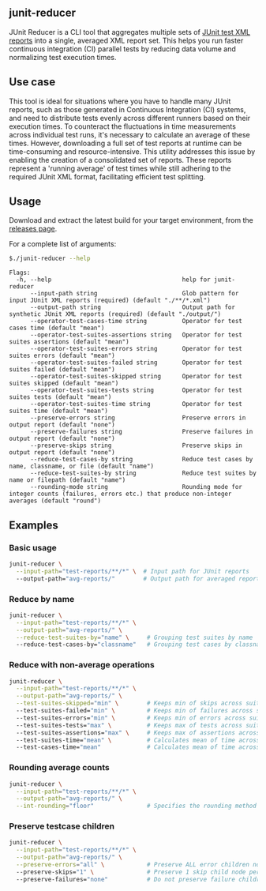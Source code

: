 ## junit-reducer

JUnit Reducer is a CLI tool that aggregates multiple sets of [JUnit test XML reports](https://www.ibm.com/docs/en/developer-for-zos/14.1?topic=formats-junit-xml-format) into a single, averaged XML report set. This helps you run faster continuous integration (CI) parallel tests by reducing data volume and normalizing test execution times.

## Use case

This tool is ideal for situations where you have to handle many JUnit reports, such as those generated in Continuous Integration (CI) systems, and need to distribute tests evenly across different runners based on their execution times. To counteract the fluctuations in time measurements across individual test runs, it's necessary to calculate an average of these times. However, downloading a full set of test reports at runtime can be time-consuming and resource-intensive. This utility addresses this issue by enabling the creation of a consolidated set of reports. These reports represent a 'running average' of test times while still adhering to the required JUnit XML format, facilitating efficient test splitting.

## Usage

Download and extract the latest build for your target environment, from the [releases page](https://github.com/willgeorgetaylor/junit-reducer/releases).

For a complete list of arguments:

```bash
$./junit-reducer --help
```

```
Flags:
  -h, --help                                     help for junit-reducer
      --input-path string                        Glob pattern for input JUnit XML reports (required) (default "./**/*.xml")
      --output-path string                       Output path for synthetic JUnit XML reports (required) (default "./output/")
      --operator-test-cases-time string          Operator for test cases time (default "mean")
      --operator-test-suites-assertions string   Operator for test suites assertions (default "mean")
      --operator-test-suites-errors string       Operator for test suites errors (default "mean")
      --operator-test-suites-failed string       Operator for test suites failed (default "mean")
      --operator-test-suites-skipped string      Operator for test suites skipped (default "mean")
      --operator-test-suites-tests string        Operator for test suites tests (default "mean")
      --operator-test-suites-time string         Operator for test suites time (default "mean")
      --preserve-errors string                   Preserve errors in output report (default "none")
      --preserve-failures string                 Preserve failures in output report (default "none")
      --preserve-skips string                    Preserve skips in output report (default "none")
      --reduce-test-cases-by string              Reduce test cases by name, classname, or file (default "name")
      --reduce-test-suites-by string             Reduce test suites by name or filepath (default "name")
      --rounding-mode string                     Rounding mode for integer counts (failures, errors etc.) that produce non-integer averages (default "round")
```

## Examples

### Basic usage

```bash
junit-reducer \
  --input-path="test-reports/**/*" \  # Input path for JUnit reports
  --output-path="avg-reports/"        # Output path for averaged reports
```

### Reduce by name

```bash
junit-reducer \
  --input-path="test-reports/**/*" \
  --output-path="avg-reports/" \
  --reduce-test-suites-by="name" \     # Grouping test suites by name
  --reduce-test-cases-by="classname"   # Grouping test cases by classname
```

### Reduce with non-average operations

```bash
junit-reducer \
  --input-path="test-reports/**/*" \
  --output-path="avg-reports/" \
  --test-suites-skipped="min" \        # Keeps min of skips across suites of same type
  --test-suites-failed="min" \         # Keeps min of failures across suites of same type
  --test-suites-errors="min" \         # Keeps min of errors across suites of same type
  --test-suites-tests="max" \          # Keeps max of tests across suites of same type
  --test-suites-assertions="max" \     # Keeps max of assertions across suites of same type
  --test-suites-time="mean" \          # Calculates mean of time across suites of same type
  --test-cases-time="mean"             # Calculates mean of time across cases of same type
```

### Rounding average counts

```bash
junit-reducer \
  --input-path="test-reports/**/*" \
  --output-path="avg-reports/" \
  --int-rounding="floor"               # Specifies the rounding method
```

### Preserve testcase children

```bash
junit-reducer \
  --input-path="test-reports/**/*" \
  --output-path="avg-reports/" \
  --preserve-errors="all" \            # Preserve ALL error children nodes (not recommended)
  --preserve-skips="1" \               # Preserve 1 skip child node per case of same type
  --preserve-failures="none"           # Do not preserve failure children nodes
```